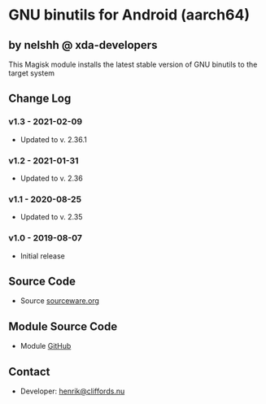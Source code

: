 # GNU binutils for Android (aarch64)

## by nelshh @ xda-developers

This Magisk module installs the latest stable version of GNU binutils to the target system

## Change Log

### v1.3 - 2021-02-09
* Updated to v. 2.36.1

### v1.2 - 2021-01-31
* Updated to v. 2.36

### v1.1 - 2020-08-25
* Updated to v. 2.35

### v1.0 - 2019-08-07
* Initial release

## Source Code
* Source [sourceware.org](http://sourceware.org/git/gitweb.cgi?p=binutils-gdb.git)

## Module Source Code
* Module [GitHub](https://github.com/henriknelson/binutils-magisk-module)

## Contact
* Developer: [henrik@cliffords.nu](mailto:henrik@cliffords.nu)
